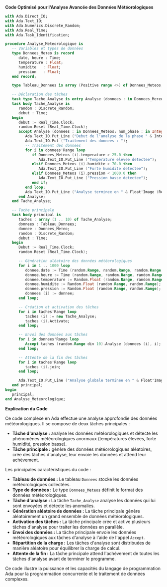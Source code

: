**Code Optimisé pour l'Analyse Avancée des Données Météorologiques**

```ada
with Ada.Direct_IO;
with Ada.Text_IO;
with Ada.Numerics.Discrete_Random;
with Ada.Real_Time;
with Ada.Task_Identification;

procedure Analyse_Meteorologique is
   -- Variables et types de données
   type Donnees_Mетеo is record
      date, heure : Time;
      temperature : Float;
      humidite   : Float;
      pression   : Float;
   end record;

   type Tableau_Donnees is array (Positive range <>) of Donnees_Meteos;

   -- Déclaration des tâches
   task type Tache_Analyse is entry Analyse (donnees : in Donnees_Mетеo; num_phase : in Integer);
   task body Tache_Analyse is
      random : Discrete_Random;
      debut : Time;
   begin
      debut := Real_Time.Clock;
      random.Reset (Real_Time.Clock);
      accept Analyse (donnees : in Donnees_Meteos; num_phase : in Integer) do
         Ada.Text_IO.Put_Line ("Debut de l'analyse de la phase " & Integer'Image (numphase));
         Ada.Text_IO.Put ("Traitement des donnees : ");
         -- Traitement des donnees
         for i in donnees'Range loop
            if Donnees_Meteos (i).temperature > 25.0 then
               Ada.Text_IO.Put_Line ("Temperature elevee detectee");
            elsif Donnees_Meteos (i).humidite > 70.0 then
               Ada.Text_IO.Put_Line ("Forte humidite detectee");
            elsif Donnees_Meteos (i).pression < 1000.0 then
               Ada.Text_IO.Put_Line ("Pression basse detectee");
            end if;
         end loop;
         Ada.Text_IO.Put_Line ("Analyse terminee en " & Float'Image (Real_Time.Clock - debut) & " secondes");
      end Analyse;
   end Tache_Analyse;

   -- Tache principale
   task body principal is
      taches : array (1 .. 10) of Tache_Analyse;
      donnees : Tableau_Donnees;
      donnee : Donnees_Mетеo;
      random : Discrete_Random;
      debut : Time;
   begin
      Debut := Real_Time.Clock;
      random.Reset (Real_Time.Clock);

      -- Génération aléatoire des données météorologiques
      for i in 1 .. 1000 loop
         donnee.date := Time (random.Range, random.Range, random.Range, random.Range, random.Range);
         donnee.heure := Time (random.Range, random.Range, random.Range, random.Range);
         donnee.temperature := Random.Float (random.Range, random.Range);
         donnee.humidite := Random.Float (random.Range, random.Range);
         donnee.pression := Random.Float (random.Range, random.Range);
         donnees (i) := donnee;
      end loop;

      -- Création et activation des tâches
      for i in taches'Range loop
         taches (i) := new Tache_Analyse;
         taches (i).Activate;
      end loop;

      -- Envoi des données aux tâches
      for i in donnees'Range loop
         Accept taches (random.Range div 10).Analyse (donnees (i), i);
      end loop;

      -- Attente de la fin des tâches
      for i in taches'Range loop
         taches (i).join;
      end loop;

      Ada.Text_IO.Put_Line ("Analyse globale terminee en " & Float'Image (Real_Time.Clock - debut) & " secondes");
   end principal;
begin
   principal;
end Analyse_Meteorologique;
```

**Explication du Code**

Ce code complexe en Ada effectue une analyse approfondie des données météorologiques. Il se compose de deux tâches principales :

* **Tâche d'analyse :** analyse les données météorologiques et détecte les phénomènes météorologiques anormaux (températures élevées, forte humidité, pression basse).
* **Tâche principale :** génère des données météorologiques aléatoires, crée des tâches d'analyse, leur envoie les données et attend leur achèvement.

Les principales caractéristiques du code :

* **Tableau de données :** Le tableau `Donnees` stocke les données météorologiques collectées.
* **Type de données :** Le type `Donnees_Meteos` définit le format des données météorologiques.
* **Tâche d'analyse :** La tâche `Tache_Analyse` analyse les données qui lui sont envoyées et détecte les anomalies.
* **Génération aléatoire de données :** La tâche principale génère aléatoirement un grand ensemble de données météorologiques.
* **Activation des tâches :** La tâche principale crée et active plusieurs tâches d'analyse pour traiter les données en parallèle.
* **Envoi des données :** La tâche principale envoie les données météorologiques aux tâches d'analyse à l'aide de l'appel `Accept`.
* **Répartition de la charge :** Les tâches d'analyse sont distribuées de manière aléatoire pour équilibrer la charge de calcul.
* **Attente de la fin :** La tâche principale attend l'achèvement de toutes les tâches d'analyse avant de terminer le programme.

Ce code illustre la puissance et les capacités du langage de programmation Ada pour la programmation concurrente et le traitement de données complexes.